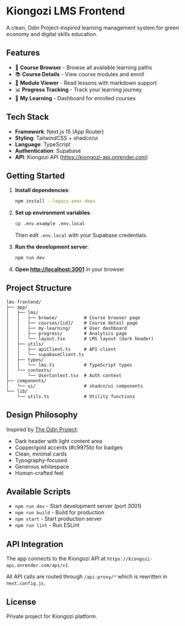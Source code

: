 # Kiongozi LMS Frontend

A clean, Odin Project-inspired learning management system for green economy and digital skills education.

## Features

- 🌱 **Course Browser** - Browse all available learning paths
- 📚 **Course Details** - View course modules and enroll
- 📖 **Module Viewer** - Read lessons with markdown support
- 📊 **Progress Tracking** - Track your learning journey
- 🎯 **My Learning** - Dashboard for enrolled courses

## Tech Stack

- **Framework**: Next.js 15 (App Router)
- **Styling**: TailwindCSS + shadcn/ui
- **Language**: TypeScript
- **Authentication**: Supabase
- **API**: Kiongozi API (https://kiongozi-api.onrender.com)

## Getting Started

1. **Install dependencies**:
   ```bash
   npm install --legacy-peer-deps
   ```

2. **Set up environment variables**:
   ```bash
   cp .env.example .env.local
   ```

   Then edit `.env.local` with your Supabase credentials.

3. **Run the development server**:
   ```bash
   npm run dev
   ```

4. **Open [http://localhost:3001](http://localhost:3001)** in your browser

## Project Structure

```
lms-frontend/
├── app/
│   ├── lms/
│   │   ├── browse/          # Course browser page
│   │   ├── courses/[id]/    # Course detail page
│   │   ├── my-learning/     # User dashboard
│   │   ├── progress/        # Analytics page
│   │   └── layout.tsx       # LMS layout (dark header)
│   ├── utils/
│   │   ├── apiClient.ts     # API client
│   │   └── supabaseClient.ts
│   ├── types/
│   │   └── lms.ts           # TypeScript types
│   └── contexts/
│       └── UserContext.tsx  # Auth context
├── components/
│   └── ui/                  # shadcn/ui components
└── lib/
    └── utils.ts             # Utility functions
```

## Design Philosophy

Inspired by [The Odin Project](https://www.theodinproject.com/):
- Dark header with light content area
- Copper/gold accents (#c9975b) for badges
- Clean, minimal cards
- Typography-focused
- Generous whitespace
- Human-crafted feel

## Available Scripts

- `npm run dev` - Start development server (port 3001)
- `npm run build` - Build for production
- `npm start` - Start production server
- `npm run lint` - Run ESLint

## API Integration

The app connects to the Kiongozi API at `https://kiongozi-api.onrender.com/api/v1`.

All API calls are routed through `/api-proxy/*` which is rewritten in `next.config.js`.

## License

Private project for Kiongozi platform.

